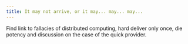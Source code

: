 ```yaml
---
title: It may not arrive, or it may... may... may...
---
```

Find link to fallacies of distributed computing, hard deliver only once, die potency and discussion on the case of the quick provider.